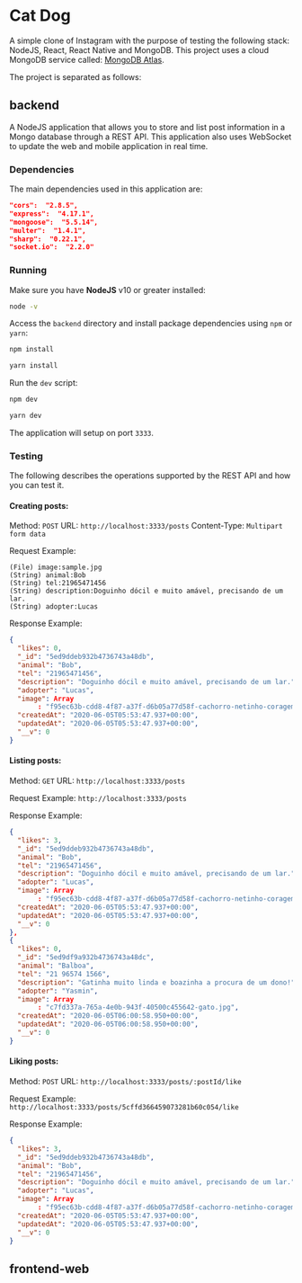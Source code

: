 # Cat Dog

A simple clone of Instagram with the purpose of testing the following stack: NodeJS, React, React Native and MongoDB. This project uses a cloud MongoDB service called: [MongoDB Atlas](https://www.mongodb.com/cloud/atlas).

The project is separated as follows:

## backend

A NodeJS application that allows you to store and list post information in a Mongo database through a REST API. This application also uses WebSocket to update the web and mobile application in real time.

### Dependencies

The main dependencies used in this application are:

``` json
"cors":  "2.8.5",
"express":  "4.17.1",
"mongoose":  "5.5.14",
"multer":  "1.4.1",
"sharp":  "0.22.1",
"socket.io":  "2.2.0"
```

### Running

Make sure you have **NodeJS** v10 or greater installed:
``` bash
node -v
```

Access the `backend` directory and install package dependencies using `npm` or `yarn`:
``` bash
npm install
```
``` bash
yarn install
```

Run the `dev` script:
``` bash
npm dev
```
``` bash
yarn dev
```

The application will setup on port `3333`.

### Testing

The following describes the operations supported by the REST API and how you can test it.

#### Creating posts:

Method: ``` POST ```
URL: ``` http://localhost:3333/posts ```
Content-Type: ``` Multipart form data ```

Request Example:
 ```
(File) image:sample.jpg
(String) animal:Bob
(String) tel:21965471456
(String) description:Doguinho dócil e muito amável, precisando de um lar.
(String) adopter:Lucas
```

Response Example:
```json
{
  "likes": 0,
  "_id": "5ed9ddeb932b4736743a48db",
  "animal": "Bob",
  "tel": "21965471456",
  "description": "Doguinho dócil e muito amável, precisando de um lar.",
  "adopter": "Lucas",
  "image": Array
       : "f95ec63b-cdd8-4f87-a37f-d6b05a77d58f-cachorro-netinho-coragem-620x373-238b88c4.jpg",
  "createdAt": "2020-06-05T05:53:47.937+00:00",
  "updatedAt": "2020-06-05T05:53:47.937+00:00",
  "__v": 0
}
```

#### Listing posts:

Method: ``` GET ```
URL: ``` http://localhost:3333/posts ```

Request Example:
``` http://localhost:3333/posts ```

Response Example:  
```json
{
  "likes": 3,
  "_id": "5ed9ddeb932b4736743a48db",
  "animal": "Bob",
  "tel": "21965471456",
  "description": "Doguinho dócil e muito amável, precisando de um lar.",
  "adopter": "Lucas",
  "image": Array
       : "f95ec63b-cdd8-4f87-a37f-d6b05a77d58f-cachorro-netinho-coragem-620x373-238b88c4.jpg",
  "createdAt": "2020-06-05T05:53:47.937+00:00",
  "updatedAt": "2020-06-05T05:53:47.937+00:00",
  "__v": 0
},
{
  "likes": 0,
  "_id": "5ed9df9a932b4736743a48dc",
  "animal": "Balboa",
  "tel": "21 96574 1566",
  "description": "Gatinha muito linda e boazinha a procura de um dono!",
  "adopter": "Yasmin",
  "image": Array
       : "c7fd337a-765a-4e0b-943f-40500c455642-gato.jpg",
  "createdAt": "2020-06-05T06:00:58.950+00:00",
  "updatedAt": "2020-06-05T06:00:58.950+00:00",
  "__v": 0
}
```

#### Liking posts:

Method: ``` POST ```
URL: ``` http://localhost:3333/posts/:postId/like ```

Request Example:
``` http://localhost:3333/posts/5cffd366459073281b60c054/like ```

Response Example:
```json
{
  "likes": 3,
  "_id": "5ed9ddeb932b4736743a48db",
  "animal": "Bob",
  "tel": "21965471456",
  "description": "Doguinho dócil e muito amável, precisando de um lar.",
  "adopter": "Lucas",
  "image": Array
       : "f95ec63b-cdd8-4f87-a37f-d6b05a77d58f-cachorro-netinho-coragem-620x373-238b88c4.jpg",
  "createdAt": "2020-06-05T05:53:47.937+00:00",
  "updatedAt": "2020-06-05T05:53:47.937+00:00",
  "__v": 0
}
```

## frontend-web


